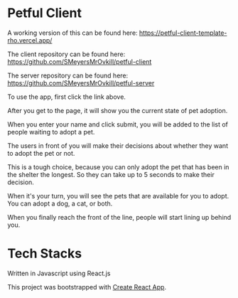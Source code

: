 # Petful Client

A working version of this can be found here: https://petful-client-template-rho.vercel.app/

The client repository can be found here: https://github.com/SMeyersMrOvkill/petful-client

The server repository can be found here: https://github.com/SMeyersMrOvkill/petful-server

To use the app, first click the link above.

After you get to the page, it will show you the current state of pet adoption.

When you enter your name and click submit, you will be added to the list of people waiting to adopt a pet.

The users in front of you will make their decisions about whether they want to adopt the pet or not.

This is a tough choice, because you can only adopt the pet that has been in the shelter the longest. So they can take up to 5 seconds to make their decision.

When it's your turn, you will see the pets that are available for you to adopt. You can adopt a dog, a cat, or both.

When you finally reach the front of the line, people will start lining up behind you.

# Tech Stacks

Written in Javascript using React.js

This project was bootstrapped with [Create React App](https://github.com/facebook/create-react-app).